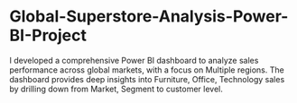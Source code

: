# Global-Superstore-Analysis-Power-BI-Project
 I developed a comprehensive Power BI dashboard to analyze sales performance across global markets, with a focus on Multiple regions.  The dashboard provides deep insights into Furniture, Office, Technology sales by drilling down from Market, Segment to customer level. 
